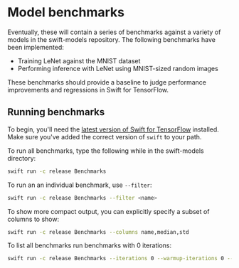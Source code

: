 # Model benchmarks

Eventually, these will contain a series of benchmarks against a variety of models in the 
swift-models repository. The following benchmarks have been implemented:

- Training LeNet against the MNIST dataset
- Performing inference with LeNet using MNIST-sized random images

These benchmarks should provide a baseline to judge performance improvements and regressions in 
Swift for TensorFlow.

## Running benchmarks

To begin, you'll need the [latest version of Swift for
TensorFlow](https://github.com/tensorflow/swift/blob/main/Installation.md)
installed. Make sure you've added the correct version of `swift` to your path.

To run all benchmarks, type the following while in the swift-models directory:

```sh
swift run -c release Benchmarks
```

To run an an individual benchmark, use `--filter`:

```sh
swift run -c release Benchmarks --filter <name>
```

To show more compact output, you can explicitly specify a subset of columns to show:

```sh
swift run -c release Benchmarks --columns name,median,std
```

To list all benchmarks run benchmarks with 0 iterations: 

```sh
swift run -c release Benchmarks --iterations 0 --warmup-iterations 0 --columns name 
```
